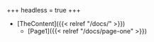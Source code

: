 +++
headless = true
+++

- [TheContent]({{< relref "/docs/" >}})
  - [Page1]({{< relref "/docs/page-one" >}})
